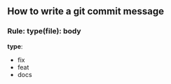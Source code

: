 

## How to write a git commit message

### Rule: type(file): body

**type**: 
  - fix 
  - feat 
  - docs 
  

